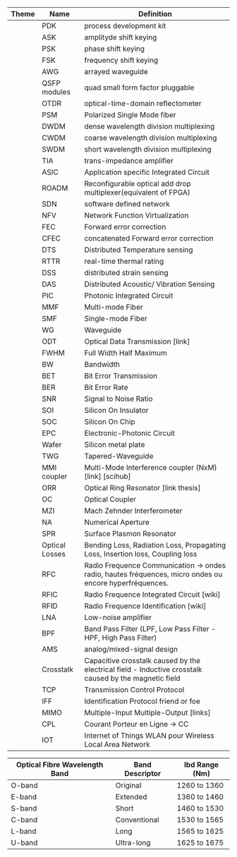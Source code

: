 | Theme        | Name           | Definition                                                                                                |
|--------------|----------------|-----------------------------------------------------------------------------------------------------------|
|              |PDK             | process development kit                                                                                   |
|              |ASK             | amplityde shift keying                                                                                    |
|              |PSK             | phase shift keying                                                                                        |
|              |FSK             | frequency shift keying                                                                                    |
|              |AWG             | arrayed waveguide                                                                                         |
|              |QSFP modules    | quad small form factor pluggable                                                                          |
|              |OTDR            | optical-time-domain reflectometer                                                                         |
|              |PSM             | Polarized Single Mode fiber                                                                               |
|              |DWDM            | dense wavelength division multiplexing                                                                    |
|              |CWDM            | coarse wavelength division multiplexing                                                                   |
|              |SWDM            | short wavelength division multiplexing                                                                    |
|              |TIA             | trans-impedance amplifier                                                                                 |
|              |ASIC            | Application specific Integrated Circuit                                                                   |
|              |ROADM           | Reconfigurable optical add drop multiplexer(equivalent of FPGA)                                           |
|              |SDN             | software defined network                                                                                  |
|              |NFV             | Network Function Virtualization                                                                           |
|              |FEC             | Forward error correction                                                                                  |
|              |CFEC            | concatenated Forward error correction                                                                     |
|              |DTS             | Distributed Temperature sensing                                                                           |
|              |RTTR            | real-time thermal rating                                                                                  |
|              |DSS             | distributed strain sensing                                                                                |
|              |DAS             | Distributed Acoustic/ Vibration Sensing                                                                   |
|              |PIC             | Photonic Integrated Circuit                                                                               |
|              |MMF             | Multi-mode Fiber                                                                                          |
|              |SMF             | Single-mode Fiber                                                                                         |
|              |WG              | Waveguide                                                                                                 |
|              |ODT             | Optical Data Transmission [link]                                                                          |
|              |FWHM            | Full Width Half Maximum                                                                                   |
|              |BW              | Bandwidth                                                                                                 |
|              |BET             | Bit Error Transmission                                                                                    |
|              |BER             | Bit Error Rate                                                                                            |
|              |SNR             | Signal to Noise Ratio                                                                                     |
|              |SOI             | Silicon On Insulator                                                                                      |
|              |SOC             | Silicon On Chip                                                                                           |
|              |EPC             | Electronic-Photonic Circuit                                                                               |
|              |Wafer           | Silicon metal plate                                                                                       |
|              |TWG             | Tapered-Waveguide                                                                                         |
|              |MMI coupler     | Multi-Mode Interference coupler (NxM) [link] [scihub]                                                     |
|              |ORR             | Optical Ring Resonator [link thesis]                                                                      |
|              |OC              | Optical Coupler                                                                                           |
|              |MZI             | Mach Zehnder Interferometer                                                                               |
|              |NA              | Numerical Aperture                                                                                        |
|              |SPR             | Surface Plasmon Resonator                                                                                 |
|              |Optical Losses  | Bending Loss, Radiation Loss, Propagating Loss, Insertion loss, Coupling loss                             |
|              |RFC             | Radio Frequence Communication -> ondes radio, hautes fréquences, micro ondes ou encore hyperfréquences.   |
|              |RFIC            | Radio Frequence Integrated Circuit [wiki]                                                                 |
|              |RFID            | Radio Frequence Identification [wiki]                                                                     |
|              |LNA             | Low-noise amplifier                                                                                       |
|              |BPF             | Band Pass Filter (LPF, Low Pass Filter - HPF, High Pass Filter)                                           |
|              |AMS             | analog/mixed-signal design                                                                                |
|              |Crosstalk       | Capacitive crosstalk caused by the electrical field - Inductive crosstalk caused by the magnetic field    |
|              |TCP             | Transmission Control Protocol                                                                             |
|              |IFF             | Identification Protocol friend or foe                                                                     |
|              |MIMO            | Multiple-Input Multiple-Output  [links]                                                                   |
|              |CPL             | Courant Porteur en Ligne → CC | Carrier courant                                                           |
|              |IOT             | Internet of Things WLAN pour Wireless Local Area Network                                                  |

|Optical Fibre Wavelength Band  |Band Descriptor|lbd Range (Nm) |
|-------------------------------|---------------|---------------|
|O-band                         |Original       |1260 to 1360   |
|E-band                         |Extended       |1360 to 1460   |
|S-band                         |Short          |1460 to 1530   |
|C-band                         |Conventional   |1530 to 1565   |
|L-band                         |Long           |1565 to 1625   |
|U-band                         |Ultra-long     |1625 to 1675   |


